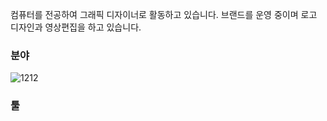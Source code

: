 컴퓨터를 전공하여 그래픽 디자이너로 활동하고 있습니다. 브랜드를 운영 중이며 로고 디자인과 영상편집을 하고 있습니다.

### 분야
![1212](https://user-images.githubusercontent.com/51067403/206858847-87fb9fa5-ae47-4d46-bf0d-23d64e5f6e0a.png)


### 툴
